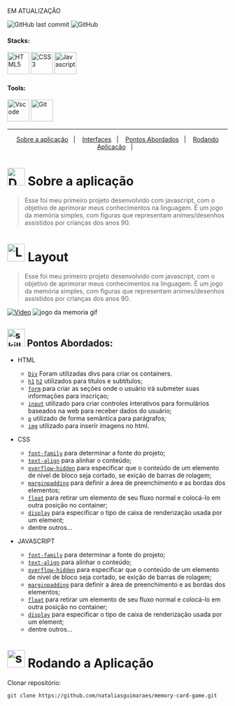 EM ATUALIZAÇÃO

<!-- VISUALIZAR NO VSCODE  CTRL + K  V -->

<!-- BADGES https://www.youtube.com/watch?v=cRoBt6AZgjc
https://dev.to/envoy_/150-badges-for-github-pnk

BUILD BADGES
https://shields.io
ICONS
https://simpleicons.org/?q=react
-->





 <!------------------------------------SHIELDS PROJECT-->
  ![GitHub last commit](https://img.shields.io/github/last-commit/nataliasguimaraes/memory-card-game)
  ![GitHub](https://img.shields.io/github/license/nataliasguimaraes/memory-card-game)
  
  

 <!------------------------------------STACKS-->
#### Stacks:
<p align="left">

 <a href="https://developer.mozilla.org/pt-BR/docs/Web/HTML"><img  alt="HTML5"  width="50" height="50" src="https://user-images.githubusercontent.com/59892368/149663188-8298a9bf-f3ce-4881-944f-e94edf37beed.png"><a/>
   <a href="https://developer.mozilla.org/pt-BR/docs/Web/CSS"><img  alt="CSS3"  width="50" height="50" src="https://user-images.githubusercontent.com/59892368/149663193-40e11362-c724-49cf-a0b5-a20f98c8e4ba.png"><a/>
      <a href="https://developer.mozilla.org/en-US/docs/Web/JavaScript"><img  alt="Javascript"  width="50" height="50" src="https://user-images.githubusercontent.com/104440384/213870668-03b47ff5-4ae2-4271-8c0d-ed1cd38c035b.png"><a/>
  
</p>
  

   <!------------------------------------SHIELDS STACKS-->
   
  <!--
  <a href=""> ![Alt ou título da imagem](https://img.shields.io/badge/-Map-/?logo=JavaScript&logoColor=white&color=yellow)<a/>
 <a href="https://devdigoarthur.notion.site/Context-API-610980ad0db948709d364efc919a454e"> ![Alt ou título da imagem](https://img.shields.io/badge/-ContextAPI-/?logo=CreateReactApp&logoColor=white&color=9cf)<a/>
<a href="https://devdigoarthur.notion.site/Estado-e7c7508cb6bd4d81984ba5e8e50eab67">  ![Alt ou título da imagem](https://img.shields.io/badge/-State-/?logo=CreateReactApp&logoColor=white&color=9cf)<a/>
   <a href="https://devdigoarthur.notion.site/Componentes-bc3ca1ebd97d4ccc8d11e6ab668eeb73"> ![Alt ou título da imagem](https://img.shields.io/badge/-Components-/?logo=CreateReactApp&logoColor=white&color=9cf)<a/>
 -->
 
 
 <!------------------------------------TOOLS-->
 #### Tools:
 <a href="https://code.visualstudio.com/"><img  alt="Vscode"  width="50" height="50" src="https://user-images.githubusercontent.com/59892368/149663512-3f83da57-bdfe-4cef-bcc2-feb304a738ff.png"><a/>
 <a href="https://git-scm.com/"><img  alt="Git"  width="50" height="50" src="https://user-images.githubusercontent.com/59892368/149677999-f5947f0b-e535-4ba2-911c-1c5926045c35.png"><a/>        
     
<hr>
  
  <!------------------------------------PROJECT ICON-->
  

   <!------------------------------------SUMMARY-->
<p align="center">
  <a href="https://github.com/nataliasguimaraes/Contentpage#--sobre-a-aplica%C3%A7%C3%A3o-">Sobre a aplicação</a>&nbsp;&nbsp;&nbsp;|&nbsp;&nbsp;&nbsp;
  <a href="https://github.com/nataliasguimaraes/Contentpage#--interfaces-"> Interfaces</a>&nbsp;&nbsp;&nbsp;|&nbsp;&nbsp;&nbsp;
  <a href="https://github.com/nataliasguimaraes/Contentpage#-pontos-abordados-">Pontos Abordados</a>&nbsp;&nbsp;&nbsp;|&nbsp;&nbsp;&nbsp;
  <a href="https://github.com/nataliasguimaraes/Contentpage#-rodando-a-aplica%C3%A7%C3%A3o">Rodando Aplicação</a>&nbsp;&nbsp;&nbsp;|&nbsp;&nbsp;&nbsp;
  <!-- a href="https://github.com/DIGOARTHUR/Dashgo#-por-quê--">Por quê?</a>&nbsp;&nbsp;&nbsp;|&nbsp;&nbsp;&nbsp;--!>
</p>  

 
  
   <!------------------------------------DESCRIPTION-->

# <img  alt="Description"  width="40" height="40" src="https://user-images.githubusercontent.com/104440384/197401332-8a63c531-bd11-4995-b8ff-98d384f18cb3.png">  Sobre a aplicação <!---write here : talk a little about project: what's does, example.  -->
> Esse foi meu primeiro projeto desenvolvido com javascript, com o objetivo de aprimorar meus conhecimentos na linguagem. É um jogo da memória simples, com figuras que representam animes/desenhos assistidos por crianças dos anos 90.
  
  
<!------------------------------------LAYOUT -->
# <img  alt="Layout"  width="40" height="40" src="https://cdn-icons-png.flaticon.com/512/3474/3474362.png">  Layout <!---write here : talk a little about project: what's does, example.  -->
> Esse foi meu primeiro projeto desenvolvido com javascript, com o objetivo de aprimorar meus conhecimentos na linguagem. É um jogo da memória simples, com figuras que representam animes/desenhos assistidos por crianças dos anos 90.

[![Vídeo](https://user-images.githubusercontent.com/104440384/213870530-34bec5fe-7b25-4ff0-bdc3-221b1507b18b.png)](https://youtu.be/WWFbWywLvDQ)
  ![jogo da memoria gif](https://user-images.githubusercontent.com/104440384/213870479-c32c4fa4-da19-4b2d-a740-385e5efa91c3.gif)
  
  <!------------------------------------PRODUCTION SKILLS-->

## <img  alt="skills"  width="40" height="40" src="https://user-images.githubusercontent.com/104440384/197401378-9a96dbaf-852f-430e-87e9-74934c9e10f3.png"> Pontos Abordados: <!---write here: learned concepts; -->

  
* HTML
  * [`Div`](https://developer.mozilla.org/pt-BR/docs/Web/HTML/Element/div) Foram utilizadas divs para criar os containers.
  * [`h1`](https://developer.mozilla.org/pt-BR/docs/Web/HTML/Element/Heading_Elements) [`h2`](https://developer.mozilla.org/pt-BR/docs/Web/HTML/Element/Heading_Elements)  utilizados para títulos e subtítulos;
  * [`form`](https://developer.mozilla.org/pt-BR/docs/Web/HTML/Element/form) para criar as seções onde o usuário irá submeter suas informações para inscriçao;
  * [`input`](https://developer.mozilla.org/pt-BR/docs/Web/HTML/Element/input) utilizado para criar controles interativos para formulários baseados na web para receber dados do usuário;
  * [`p`](https://developer.mozilla.org/pt-BR/docs/Web/HTML/Element/p) utilizado de forma semântica para parágrafos;
  * [`img`](https://developer.mozilla.org/pt-BR/docs/Web/HTML/Element/img) utilizado para inserir imagens no html.
  
* CSS
  * [`font-family`](https://developer.mozilla.org/pt-BR/docs/Web/CSS/font-family) para determinar a fonte do projeto;
  * [`text-align`](https://developer.mozilla.org/pt-BR/docs/Web/CSS/text-align) para alinhar o conteúdo;
  * [`overflow-hidden`](https://developer.mozilla.org/pt-BR/docs/Web/CSS/overflow) para especificar que o conteúdo de um elemento de nível de bloco seja cortado, se exição de barras de rolagem;
  * [`margin`](https://developer.mozilla.org/en-US/docs/Web/CSS/margin)[`padding`](https://developer.mozilla.org/en-US/docs/Web/CSS/padding) para definir a área de preenchimento e as bordas dos elementos;
  * [`float`](https://developer.mozilla.org/pt-BR/docs/Web/CSS/float) para retirar um elemento de seu fluxo normal e colocá-lo em outra posição no container;
  * [`display`](https://developer.mozilla.org/pt-BR/docs/Web/CSS/display) para especificar o tipo de caixa de renderização usada por um element;
  * dentre outros...
  
* JAVASCRIPT
  * [`font-family`](https://developer.mozilla.org/pt-BR/docs/Web/CSS/font-family) para determinar a fonte do projeto;
  * [`text-align`](https://developer.mozilla.org/pt-BR/docs/Web/CSS/text-align) para alinhar o conteúdo;
  * [`overflow-hidden`](https://developer.mozilla.org/pt-BR/docs/Web/CSS/overflow) para especificar que o conteúdo de um elemento de nível de bloco seja cortado, se exição de barras de rolagem;
  * [`margin`](https://developer.mozilla.org/en-US/docs/Web/CSS/margin)[`padding`](https://developer.mozilla.org/en-US/docs/Web/CSS/padding) para definir a área de preenchimento e as bordas dos elementos;
  * [`float`](https://developer.mozilla.org/pt-BR/docs/Web/CSS/float) para retirar um elemento de seu fluxo normal e colocá-lo em outra posição no container;
  * [`display`](https://developer.mozilla.org/pt-BR/docs/Web/CSS/display) para especificar o tipo de caixa de renderização usada por um element;
  * dentre outros...
 
  <!------------------------------------RUN APP-->
 
 # <img  alt="skills"  width="40" height="40" src="https://user-images.githubusercontent.com/104440384/197401454-395a60af-ec72-4b68-b3b0-3595f8fb8dfe.png"> Rodando a Aplicação
 

Clonar repositório:

```
git clone https://github.com/nataliasguimaraes/memory-card-game.git
```


  <!------------------------------------WHY/THANKS->


  
  
  




